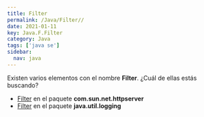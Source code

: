 ```yaml
---
title: Filter
permalink: /Java/Filter//
date: 2021-01-11
key: Java.F.Filter
category: Java
tags: ['java se']
sidebar: 
  nav: java
---
```


Existen varios elementos con el nombre **Filter**. ¿Cuál de ellas estás buscando?
<ul>
<li><a href="/Java/Filter-com-sun-net-httpserver/">Filter</a> en el paquete <strong>com.sun.net.httpserver</strong></li>
<li><a href="/Java/Filter-java-util-logging/">Filter</a> en el paquete <strong>java.util.logging</strong></li>
<ul>
